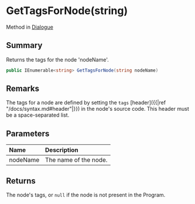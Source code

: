 # GetTagsForNode(string)

Method in [Dialogue](/api/csharp/yarn.dialogue.md)

## Summary


Returns the tags for the node 'nodeName'.


```csharp
public IEnumerable<string> GetTagsForNode(string nodeName)
```

## Remarks


The tags for a node are defined by setting the `tags`
[header]({{|ref "/docs/syntax.md#header"|}}) in the node's
source code. This header must be a space-separated list.


## Parameters

|Name|Description|
|:---|:---|
|nodeName|The name of the node.|

## Returns

The node's tags, or `null` if the node is not present
in the Program.


